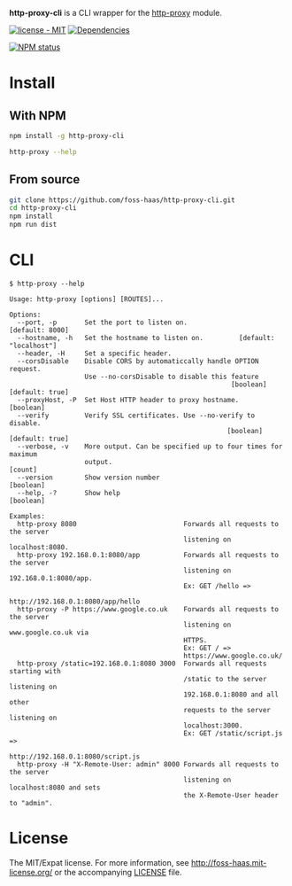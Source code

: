 **http-proxy-cli** is a CLI wrapper for the [http-proxy](https://www.npmjs.com/package/http-proxy) module.

[![license - MIT](https://img.shields.io/npm/l/http-proxy-cli.svg)](http://foss-haas.mit-license.org) [![Dependencies](https://img.shields.io/david/foss-haas/http-proxy-cli.svg)](https://david-dm.org/foss-haas/http-proxy-cli)

[![NPM status](https://nodei.co/npm/http-proxy-cli.png?compact=true)](https://www.npmjs.com/package/http-proxy-cli)

# Install

## With NPM

```sh
npm install -g http-proxy-cli

http-proxy --help
```

## From source

```sh
git clone https://github.com/foss-haas/http-proxy-cli.git
cd http-proxy-cli
npm install
npm run dist
```

# CLI

```
$ http-proxy --help

Usage: http-proxy [options] [ROUTES]...

Options:
  --port, -p       Set the port to listen on.                    [default: 8000]
  --hostname, -h   Set the hostname to listen on.         [default: "localhost"]
  --header, -H     Set a specific header.
  --corsDisable    Disable CORS by automaticcally handle OPTION request. 
                   Use --no-corsDisable to disable this feature    
                                                        [boolean][default: true]
  --proxyHost, -P  Set Host HTTP header to proxy hostname.             [boolean]
  --verify         Verify SSL certificates. Use --no-verify to disable.
                                                       [boolean] [default: true]
  --verbose, -v    More output. Can be specified up to four times for maximum
                   output.                                               [count]
  --version        Show version number                                 [boolean]
  --help, -?       Show help                                           [boolean]

Examples:
  http-proxy 8080                           Forwards all requests to the server
                                            listening on localhost:8080.
  http-proxy 192.168.0.1:8080/app           Forwards all requests to the server
                                            listening on 192.168.0.1:8080/app.
                                            Ex: GET /hello =>
                                            http://192.168.0.1:8080/app/hello
  http-proxy -P https://www.google.co.uk    Forwards all requests to the server
                                            listening on www.google.co.uk via
                                            HTTPS.
                                            Ex: GET / =>
                                            https://www.google.co.uk/
  http-proxy /static=192.168.0.1:8080 3000  Forwards all requests starting with
                                            /static to the server listening on
                                            192.168.0.1:8080 and all other
                                            requests to the server listening on
                                            localhost:3000.
                                            Ex: GET /static/script.js =>
                                            http://192.168.0.1:8080/script.js
  http-proxy -H "X-Remote-User: admin" 8000 Forwards all requests to the server
                                            listening on localhost:8080 and sets
                                            the X-Remote-User header to "admin".
```

# License

The MIT/Expat license. For more information, see http://foss-haas.mit-license.org/ or the accompanying [LICENSE](https://github.com/foss-haas/http-proxy-cli/blob/master/LICENSE) file.

